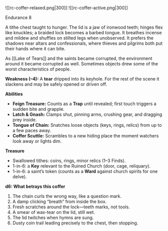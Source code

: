 ![[rc-coffer-relaxed.png|300]]   ![[rc-coffer-active.png|300]]

Endurance 8

A tithe chest taught to hunger. The lid is a jaw of ironwood teeth; hinges flex like knuckles; a braided lock becomes a barbed tongue. It breathes incense and mildew and shuffles on stilted legs when unobserved. It prefers the shadows near altars and confessionals, where thieves and pilgrims both put their hands where it can bite.

As [[Lake of Tears]] and the saints became corrupted, the environment around it became corrupted as well. Sometimes objects drew some of the worst characteristics of people. 

**Weakness (–4):** A **tear** dripped into its keyhole. For the rest of the scene it slackens and may be safely opened or driven off.

**Abilities**

- **Feign Treasure:** Counts as a **Trap** until revealed; first touch triggers a sudden bite and grapple.  
- **Latch & Gnash:** Clamps shut, pinning arms, crushing gear, and dragging prey inside.     
- **Tongue of Chain:** Snatches loose objects (keys, rings, relics) from up to a few paces away.  
- **Coffer Scuttle:** Scrambles to a new hiding place the moment watchers look away or lights dim.  


**Treasure**

- Swallowed tithes: coins, rings, minor relics (1–3 Finds).      
- 1-in-6: a **Key** relevant to the Ruined Church (door, cage, reliquary).      
- 1-in-6: a saint’s token (counts as a **Ward** against church spirits for one delve).      

**d6: What betrays this coffer**
1. The chain curls the wrong way, like a question mark.      
2. A damp clicking “breath” from inside the box.      
3. Fresh scratches around the lock—teeth marks, not tools.      
4. A smear of wax-tear on the lid, still wet.      
5. The lid twitches when hymns are sung.      
6. Dusty coin trail leading precisely to the chest, then stopping.  